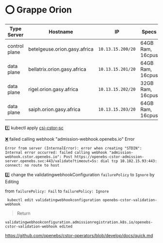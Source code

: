 # :o: Grappe Orion

| Type Server   | Hostname                     |  IP               | Specs                 | Availability |
|---------------|------------------------------|-------------------|-----------------------|--------------|
| control plane | betelgeuse.orion.gasy.africa | `10.13.15.200/20` | 64GB Ram,      16cpus | :heavy_check_mark: |
| data plane    | bellatrix.orion.gasy.africa  | `10.13.15.201/20` | 64GB Ram,      16cpus | :heavy_check_mark: |
| data plane    | rigel.orion.gasy.africa      | `10.13.15.202/20` | 32GB Ram,      16cpus |
| data plane    | saiph.orion.gasy.africa      | `10.13.15.203/20` | 64GB Ram,      16cpus |



:one: kubectl apply [csi-cstor-sc](csi-cstor-sc.md)

[:x:](https://github.com/openebs/openebs/issues/3046) failed calling webhook "admission-webhook.openebs.io" Error
```
Error from server (InternalError): error when creating "STDIN": Internal error occurred: failed calling webhook "admission-webhook.cstor.openebs.io": Post https://openebs-cstor-admission-server.openebs.svc:443/validate?timeout=5s: dial tcp 10.102.15.93:443: connect: no route to host
```

:two: change the validatingwebhookConfiguration `failurePolicy` to `Ignore` by Editing 

from `failurePolicy: Fail` to   `failurePolicy: Ignore`

```
 kubectl edit validatingwebhookconfiguration openebs-cstor-validation-webhook
```
> Return
```
validatingwebhookconfiguration.admissionregistration.k8s.io/openebs-cstor-validation-webhook edited
```

https://github.com/openebs/cstor-operators/blob/develop/docs/quick.md
